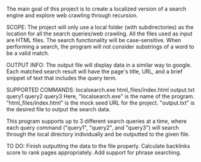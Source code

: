 The main goal of this project is to create a localized version of a search engine and explore web crawling through recursion.

SCOPE:
The project will only use a local folder (with subdirectories) as the location for all the search queries/web crawling.
All the files used as input are HTML files.
The search functionality will be case-sensitive.
When performing a search, the program will not consider substrings of a word to be a valid match. 

OUTPUT INFO:
The output file will display data in a similar way to google.
Each matched search result will have the page's title, URL, and a brief snippet of text that includes the query term.

SUPPORTED COMMANDS:
localsearch.exe html_files/index.html output.txt query1 query2 query3
Here, "localsearch.exe" is the name of the program. 
"html_files/index.html" is the mock seed URL for the project.
"output.txt" is the desired file to output the search data.

This program supports up to 3 different search queries at a time, where each query command ("query1", "query2", and "query3") will search through the local directory individually and be outputted to the given file.

TO DO:
Finish outputting the data to the file properly.
Calculate backlinks score to rank pages appropriately.
Add support for phrase searching.
